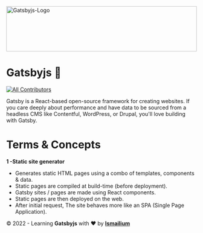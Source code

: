 <img src="https://cdn.worldvectorlogo.com/logos/gatsby-logo.svg" alt="Gatsbyjs-Logo" height="120px" width="100%" />

# Gatsbyjs :rocket:

<!-- ALL-CONTRIBUTORS-BADGE:START - Do not remove or modify this section -->

[![All Contributors](https://img.shields.io/badge/all_contributors-1-orange.svg?style=flat-square)](#contributors-)

<!-- ALL-CONTRIBUTORS-BADGE:END -->

Gatsby is a React-based open-source framework for creating websites. If you care deeply about performance and have data to be sourced from a headless CMS like Contentful, WordPress, or Drupal, you'll love building with Gatsby.

# Terms & Concepts

<strong>1 -Static site generator</strong>

- Generates static HTML pages using a combo of templates, components & data.
- Static pages are compiled at build-time (before deployment).
- Gatsby sites / pages are made using React components.
- Static pages are then deployed on the web.
- After initial request, The site behaves more like an SPA (Single Page Application).

&copy; 2022 - Learning <strong>Gatsbyjs</strong> with ❤️ by <a href="https://ismailium.vercel.app/"><b>Ismailium</b></a>

